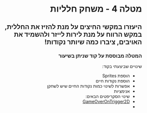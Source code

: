 <div dir='rtl' lang='he'>

# מטלה 4 - משחק חלליות


## היעזרו במקשי החיצים על מנת להזיז את החללית, במקש הרווח על מנת לירות לייזר ולהשמיד את האויבים, ציברו כמה שיותר נקודות!




### המטלה מבוססת על קוד שניתן בשיעור

שינויים שביצעתי בקוד:
* הוספת Sprites 
* הוספת נקודות חיים
* אפשרות לשינוי כמות נקודות החיים שיש לשחקן
* אנימציות
* שינוי הסקריפטים הבאים:
* [GameOverOnTrigger2D](https://github.com/LeveI-Up/Ex4-CarGame/blob/main/Assets/Scripts/GameOverOnTrigger2D.cs)
* 


</div>
